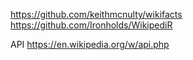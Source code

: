 

https://github.com/keithmcnulty/wikifacts
https://github.com/Ironholds/WikipediR

API
https://en.wikipedia.org/w/api.php
